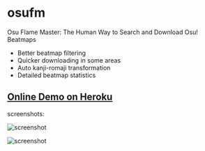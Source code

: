 # osufm
Osu Flame Master: The Human Way to Search and Download Osu! Beatmaps

- Better beatmap filtering
- Quicker downloading in some areas
- Auto kanji-romaji transformation
- Detailed beatmap statistics

## [Online Demo on Heroku](https://osufm.herokuapp.com)

screenshots:

![screenshot](https://cloud.githubusercontent.com/assets/6646473/18252170/e713c57e-73bf-11e6-84e3-ca33ec16d1bf.png)

![screenshot](https://cloud.githubusercontent.com/assets/6646473/18252267/48f253be-73c0-11e6-9444-87f6a2af7877.png)
